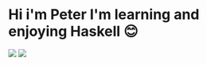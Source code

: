 # Hi i'm Peter I'm learning and enjoying Haskell 😊
<img src="https://github-readme-stats.vercel.app/api?username=risingBirdSong&layout=compact&count_private=true&theme=tokyonight&show_icons=true&hide=issues" > <img src="https://github-readme-stats.vercel.app/api/top-langs/?username=risingBirdSong&layout=compact&theme=tokyonight&line_height=110hide_title=true&hide_border=true" >
